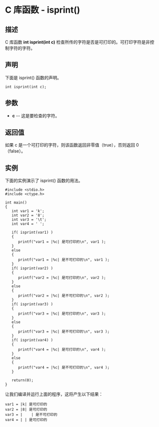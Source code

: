 
# C 库函数 - isprint()

  

## 描述

C 库函数 **int isprint(int c)** 检查所传的字符是否是可打印的。可打印字符是非控制字符的字符。

## 声明

下面是 isprint() 函数的声明。

```
int isprint(int c);

```

## 参数

*   **c** -- 这是要检查的字符。

## 返回值

如果 c 是一个可打印的字符，则该函数返回非零值（true），否则返回 0（false）。

## 实例

下面的实例演示了 isprint() 函数的用法。

```
#include <stdio.h>
#include <ctype.h>

int main()
{
   int var1 = 'k';
   int var2 = '8';
   int var3 = '\t';
   int var4 = ' ';

   if( isprint(var1) )
   {
      printf("var1 = |%c| 是可打印的\n", var1 );
   }
   else
   {
      printf("var1 = |%c| 是不可打印的\n", var1 );
   }
   if( isprint(var2) )
   {
      printf("var2 = |%c| 是可打印的\n", var2 );
   }
   else
   {
      printf("var2 = |%c| 是不可打印的\n", var2 );
   }
   if( isprint(var3) )
   {
      printf("var3 = |%c| 是可打印的\n", var3 );
   }
   else
   {
      printf("var3 = |%c| 是不可打印的\n", var3 );
   }
   if( isprint(var4) )
   {
      printf("var4 = |%c| 是可打印的\n", var4 );
   }
   else
   {
      printf("var4 = |%c| 是不可打印的\n", var4 );
   }

   return(0);
}   

```

让我们编译并运行上面的程序，这将产生以下结果：

```
var1 = |k| 是可打印的
var2 = |8| 是可打印的
var3 = |	| 是不可打印的
var4 = | | 是可打印的

```

  

